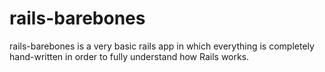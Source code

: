 # rails-barebones

rails-barebones is a very basic rails app in which everything is completely hand-written in order to fully understand how Rails works. 